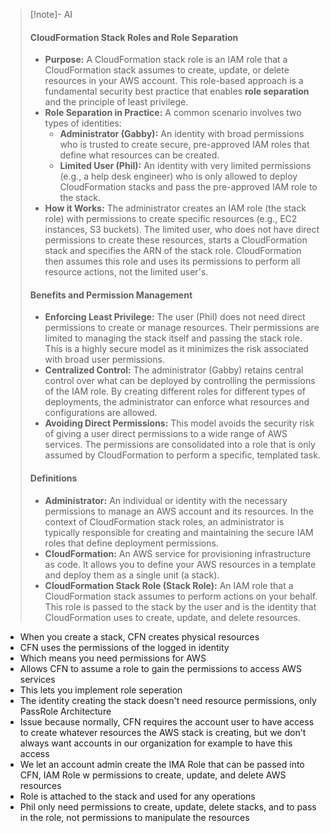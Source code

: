 > [!note]- AI
> #### CloudFormation Stack Roles and Role Separation
> - **Purpose:** A CloudFormation stack role is an IAM role that a CloudFormation stack assumes to create, update, or delete resources in your AWS account. This role-based approach is a fundamental security best practice that enables **role separation** and the principle of least privilege.
> - **Role Separation in Practice:** A common scenario involves two types of identities:
>     - **Administrator (Gabby):** An identity with broad permissions who is trusted to create secure, pre-approved IAM roles that define what resources can be created.
>     - **Limited User (Phil):** An identity with very limited permissions (e.g., a help desk engineer) who is only allowed to deploy CloudFormation stacks and pass the pre-approved IAM role to the stack.
> - **How it Works:** The administrator creates an IAM role (the stack role) with permissions to create specific resources (e.g., EC2 instances, S3 buckets). The limited user, who does not have direct permissions to create these resources, starts a CloudFormation stack and specifies the ARN of the stack role. CloudFormation then assumes this role and uses its permissions to perform all resource actions, not the limited user's.
> #### Benefits and Permission Management
> - **Enforcing Least Privilege:** The user (Phil) does not need direct permissions to create or manage resources. Their permissions are limited to managing the stack itself and passing the stack role. This is a highly secure model as it minimizes the risk associated with broad user permissions.
> - **Centralized Control:** The administrator (Gabby) retains central control over what can be deployed by controlling the permissions of the IAM role. By creating different roles for different types of deployments, the administrator can enforce what resources and configurations are allowed.
> - **Avoiding Direct Permissions:** This model avoids the security risk of giving a user direct permissions to a wide range of AWS services. The permissions are consolidated into a role that is only assumed by CloudFormation to perform a specific, templated task.
> #### Definitions
> - **Administrator:** An individual or identity with the necessary permissions to manage an AWS account and its resources. In the context of CloudFormation stack roles, an administrator is typically responsible for creating and maintaining the secure IAM roles that define deployment permissions.
> - **CloudFormation:** An AWS service for provisioning infrastructure as code. It allows you to define your AWS resources in a template and deploy them as a single unit (a stack).
> - **CloudFormation Stack Role (Stack Role):** An IAM role that a CloudFormation stack assumes to perform actions on your behalf. This role is passed to the stack by the user and is the identity that CloudFormation uses to create, update, and delete resources.

- When you create a stack, CFN creates physical resources
- CFN uses the permissions of the logged in identity
- Which means you need permissions for AWS
- Allows CFN to assume a role to gain the permissions to access AWS services
- This lets you implement role seperation
- The identity creating the stack doesn't need resource permissions, only PassRole
Architecture
- Issue because normally, CFN requires the account user to have access to create whatever resources the AWS stack is creating, but we don't always want accounts in our organization for example to have this access
- We let an account admin create the IMA Role that can be passed into CFN, IAM Role w permissions to create, update, and delete AWS resources
- Role is attached to the stack and used for any operations
- Phil only need permissions to create, update, delete stacks, and to pass in the role, not permissions to manipulate the resources